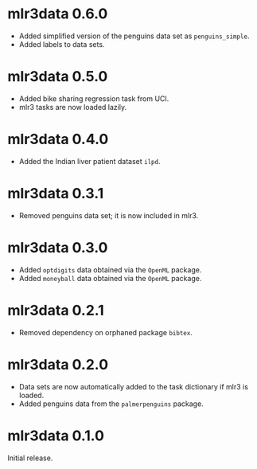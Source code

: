 # mlr3data 0.6.0

* Added simplified version of the penguins data set as `penguins_simple`.
* Added labels to data sets.

# mlr3data 0.5.0

* Added bike sharing regression task from UCI.
* mlr3 tasks are now loaded lazily.

# mlr3data 0.4.0

* Added the Indian liver patient dataset `ilpd`.

# mlr3data 0.3.1

* Removed penguins data set; it is now included in mlr3.


# mlr3data 0.3.0

* Added `optdigits` data obtained via the `OpenML` package.
* Added `moneyball` data obtained via the `OpenML` package.

# mlr3data 0.2.1

* Removed dependency on orphaned package `bibtex`.

# mlr3data 0.2.0

* Data sets are now automatically added to the task dictionary if mlr3 is
  loaded.
* Added penguins data from the `palmerpenguins` package.

# mlr3data 0.1.0

Initial release.
